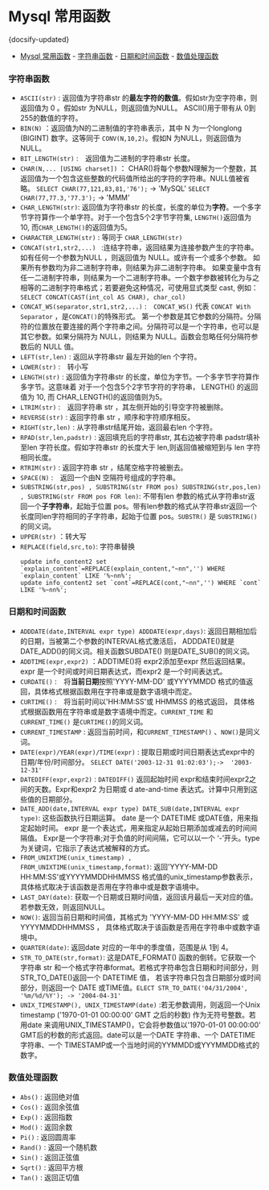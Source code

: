 #  Mysql 常用函数
{docsify-updated}

- [Mysql 常用函数](#mysql-常用函数)
		- [字符串函数](#字符串函数)
		- [日期和时间函数](#日期和时间函数)
		- [数值处理函数](#数值处理函数)


### 字符串函数

+ `ASCII(str)` : 返回值为字符串str 的**最左字符的数值**。假如str为空字符串，则返回值为 0 。假如str 为NULL，则返回值为NULL。 ASCII()用于带有从 0到255的数值的字符。
+ `BIN(N)` ：返回值为N的二进制值的字符串表示，其中 N 为一个longlong (BIGINT) 数字。这等同于 `CONV(N,10,2)`。假如N 为NULL，则返回值为 NULL。
+ `BIT_LENGTH(str)` :　返回值为二进制的字符串str 长度。
+ `CHAR(N,... [USING charset])` ： CHAR()将每个参数N理解为一个整数，其返回值为一个包含这些整数的代码值所给出的字符的字符串。NULL值被省略。
	`SELECT CHAR(77,121,83,81,'76');` -> 'MySQL'
	`SELECT CHAR(77,77.3,'77.3');` -> 'MMM'
+ `CHAR_LENGTH(str)`: 返回值为字符串str 的长度，长度的单位为**字符**。一个多字节字符算作一个单字符。对于一个包含5个2字节字符集, `LENGTH()`返回值为 10, 而`CHAR_LENGTH()`的返回值为5。
+ `CHARACTER_LENGTH(str)` : 等同于 `CHAR_LENGTH(str)`
+ `CONCAT(str1,str2,...) ` :连结字符串，返回结果为连接参数产生的字符串。如有任何一个参数为NULL ，则返回值为 NULL。或许有一个或多个参数。 如果所有参数均为非二进制字符串，则结果为非二进制字符串。 如果变量中含有任一二进制字符串，则结果为一个二进制字符串。一个数字参数被转化为与之相等的二进制字符串格式；若要避免这种情况，可使用显式类型 cast, 例如： `SELECT CONCAT(CAST(int_col AS CHAR), char_col)`
+ `CONCAT_WS(separator,str1,str2,...)` :　`CONCAT_WS()` 代表 `CONCAT With Separator` ，是`CONCAT()`的特殊形式。 第一个参数是其它参数的分隔符。分隔符的位置放在要连接的两个字符串之间。分隔符可以是一个字符串，也可以是其它参数。如果分隔符为 NULL，则结果为 NULL。函数会忽略任何分隔符参数后的 NULL 值。
+ `LEFT(str,len)` : 返回从字符串str 最左开始的len 个字符。
+ `LOWER(str)` :　转小写
+ `LENGTH(str)` : 返回值为字符串str 的长度，单位为字节。一个多字节字符算作多字节。这意味着 对于一个包含5个2字节字符的字符串， LENGTH() 的返回值为 10, 而 CHAR_LENGTH()的返回值则为5。
+ `LTRIM(str)` :　返回字符串 str ，其左侧开始的引导空字符被删除。
+ `REVERSE(str)` : 返回字符串 str ，顺序和字符顺序相反。
+ `RIGHT(str,len)` : 从字符串str结尾开始，返回最右len 个字符。
+ `RPAD(str,len,padstr)` : 返回填充后的字符串str, 其右边被字符串 padstr填补至len 字符长度。假如字符串str 的长度大于 len,则返回值被缩短到与 len 字符相同长度。
+ `RTRIM(str)` : 返回字符串 str ，结尾空格字符被删去。
+ `SPACE(N)` :　返回一个由N 空隔符号组成的字符串。
+ `SUBSTRING(str,pos) , SUBSTRING(str FROM pos) SUBSTRING(str,pos,len) , SUBSTRING(str FROM pos FOR len)`: 不带有len 参数的格式从字符串str返回一个**子字符串**，起始于位置 pos。带有len参数的格式从字符串str返回一个长度同len字符相同的子字符串，起始于位置 pos。`SUBSTR()` 是 `SUBSTRING()`的同义词。
+ `UPPER(str)` ：转大写
+ `REPLACE(field,src,to)`: 字符串替换
	```
	update info_content2 set `explain_content`=REPLACE(explain_content,"~nn",'') WHERE `explain_content` LIKE '%~nn%';
	update info_content2 set `cont`=REPLACE(cont,"~nn",'') WHERE `cont` LIKE '%~nn%';
	```

### 日期和时间函数
+ `ADDDATE(date,INTERVAL expr type) ADDDATE(expr,days)`: 返回日期相加后的日期，当被第二个参数的INTERVAL格式激活后， ADDDATE()就是DATE_ADD()的同义词。相关函数SUBDATE() 则是DATE_SUB()的同义词。
+ `ADDTIME(expr,expr2)` ：ADDTIME()将 expr2添加至expr 然后返回结果。 expr 是一个时间或时间日期表达式，而expr2 是一个时间表达式。
+ `CURDATE()` :　将**当前日期**按照'YYYY-MM-DD' 或YYYYMMDD 格式的值返回，具体格式根据函数用在字符串或是数字语境中而定。
+ `CURTIME()` :　将当前时间以'HH:MM:SS'或 HHMMSS 的格式返回， 具体格式根据函数用在字符串或是数字语境中而定。`CURRENT_TIME` 和`CURRENT_TIME()` 是`CURTIME()`的同义词。
+ `CURRENT_TIMESTAMP` : 返回当前时间，和`CURRENT_TIMESTAMP()` 、`NOW()`是同义词。
+ `DATE(expr)/YEAR(expr)/TIME(expr)` : 提取日期或时间日期表达式expr中的日期/年份/时间部分。 `SELECT DATE('2003-12-31 01:02:03');->  '2003-12-31'`
+ `DATEDIFF(expr,expr2)` : `DATEDIFF()` 返回起始时间 expr和结束时间expr2之间的天数。Expr和expr2 为日期或 d ate-and-time 表达式。计算中只用到这些值的日期部分。
+ `DATE_ADD(date,INTERVAL expr type) DATE_SUB(date,INTERVAL expr type)`: 这些函数执行日期运算。 date 是一个 DATETIME 或DATE值，用来指定起始时间。 expr 是一个表达式，用来指定从起始日期添加或减去的时间间隔值。  Expr是一个字符串;对于负值的时间间隔，它可以以一个 ‘-’开头。type 为关键词，它指示了表达式被解释的方式。 
+ `FROM_UNIXTIME(unix_timestamp) , FROM_UNIXTIME(unix_timestamp,format)`: 返回'YYYY-MM-DD HH:MM:SS'或YYYYMMDDHHMMSS 格式值的unix_timestamp参数表示，具体格式取决于该函数是否用在字符串中或是数字语境中。
+ `LAST_DAY(date)`: 获取一个日期或日期时间值，返回该月最后一天对应的值。若参数无效，则返回NULL。
+ `NOW()`: 返回当前日期和时间值，其格式为 'YYYY-MM-DD HH:MM:SS' 或YYYYMMDDHHMMSS ， 具体格式取决于该函数是否用在字符串中或数字语境中。
+ `QUARTER(date)`: 返回date 对应的一年中的季度值，范围是从 1到 4。
+ `STR_TO_DATE(str,format)`: 这是DATE_FORMAT() 函数的倒转。它获取一个字符串 str 和一个格式字符串format。若格式字符串包含日期和时间部分，则 STR_TO_DATE()返回一个 DATETIME 值， 若该字符串只包含日期部分或时间部分，则返回一个 DATE 或TIME值。`ELECT STR_TO_DATE('04/31/2004', '%m/%d/%Y'); -> '2004-04-31'`
+ `UNIX_TIMESTAMP(), UNIX_TIMESTAMP(date)` :若无参数调用，则返回一个Unix timestamp ('1970-01-01 00:00:00' GMT 之后的秒数) 作为无符号整数。若用date 来调用UNIX_TIMESTAMP()，它会将参数值以'1970-01-01 00:00:00' GMT后的秒数的形式返回。date可以是一个DATE 字符串、一个 DATETIME字符串、一个 TIMESTAMP或一个当地时间的YYMMDD或YYYMMDD格式的数字。

### 数值处理函数
+ `Abs()` : 返回绝对值
+ `Cos()` : 返回余弦值
+ `Exp()` : 返回指数
+ `Mod()` : 返回余数
+ `Pi()` : 返回圆周率
+ `Rand()` : 返回一个随机数
+ `Sin()` : 返回正弦值
+ `Sqrt()` : 返回平方根
+ `Tan()` : 返回正切值